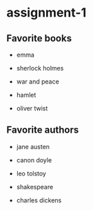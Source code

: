# assignment-1
## Favorite books

* emma 

* sherlock holmes

* war and peace

* hamlet

* oliver twist

## Favorite authors

* jane austen

* canon doyle

* leo tolstoy

* shakespeare

* charles dickens


